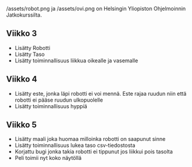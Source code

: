 /assets/robot.png ja /assets/ovi.png on Helsingin Yliopiston Ohjelmoinnin Jatkokurssilta.
## Viikko 3

- Lisätty Robotti
- Lisätty Taso
- Lisätty toiminnallisuus liikkua oikealle ja vasemalle

## Viikko 4
- Lisätty este, jonka läpi robotti ei voi mennä. Este rajaa ruudun niin että robotti ei pääse ruudun ulkopuolelle
- Lisätty toiminnallisuus hyppiä

## Viikko 5
- Lisätty maali joka huomaa milloinka robotti on saapunut sinne
- Lisätty toiminnallisuus lukea taso csv-tiedostosta
- Korjattu bugi jonka takia robotti ei tippunut jos liikkui pois tasolta
- Peli toimii nyt koko näytöllä
